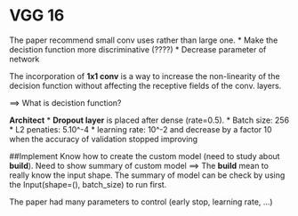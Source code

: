 # VGG 16


The paper recommend small conv uses rather than large one. 
	* Make the decistion function more discriminative (????)
	* Decrease parameter of network


The incorporation of **1x1 conv** is a way to increase the non-linearity of the decision function without affecting the receptive fields of the conv. layers.

==> What is decistion function?

**Architect**
	* **Dropout layer** is placed after dense (rate=0.5).
	* Batch size: 256
	* L2 penaties: 5.10^-4
	* learning rate: 10^-2 and decrease by a factor 10 when the accuracy of validation stopped improving




##Implement
Know how to create the custom model (need to study about __build__). Need to show summary of custom model 
==> The __build__ mean to really know the input shape. The summary of model can be check by using the Input(shape=(), batch_size) to run first.

The paper had many parameters to control (early stop, learning rate, ...) 
